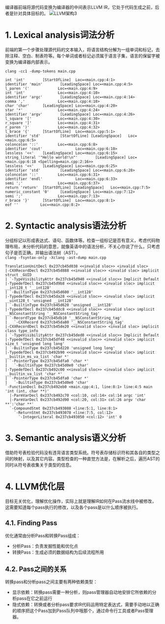 编译器前端将源代码变换为编译器的中间表示LLVM IR，它处于代码生成之前，后者是针对具体目标的。
![LLVM架构3](/Picture/06.LLVM%E6%9E%B6%E6%9E%843.png) 
# 1. Lexical analysis词法分析
前端的第一个步骤处理源代码的文本输入，将语言结构分解为一组单词和标记，去除注释、空白、制表符等。每个单词或者标记必须属于语言子集，语言的保留字被变换为编译器内部表示。

```clang -cc1 -dump-tokens main.cpp```

```
int 'int'        [StartOfLine]  Loc=<main.cpp:4:1>
identifier 'main'        [LeadingSpace] Loc=<main.cpp:4:5>
l_paren '('             Loc=<main.cpp:4:9>
int 'int'               Loc=<main.cpp:4:10>
identifier 'argc'        [LeadingSpace] Loc=<main.cpp:4:14>
comma ','               Loc=<main.cpp:4:18>
char 'char'      [LeadingSpace] Loc=<main.cpp:4:20>
star '*'                Loc=<main.cpp:4:24>
identifier 'argv'        [LeadingSpace] Loc=<main.cpp:4:26>
l_square '['            Loc=<main.cpp:4:30>
r_square ']'            Loc=<main.cpp:4:31>
r_paren ')'             Loc=<main.cpp:4:32>
l_brace '{'      [StartOfLine]  Loc=<main.cpp:5:1>
identifier 'std'         [StartOfLine] [LeadingSpace]   Loc=<main.cpp:6:5>
coloncolon '::'         Loc=<main.cpp:6:8>
identifier 'cout'               Loc=<main.cpp:6:10>
lessless '<<'    [LeadingSpace] Loc=<main.cpp:6:15>
string_literal '"Hello world!\n"'        [LeadingSpace] Loc=<main.cpp:6:18 <Spelling=main.cpp:2:16>>
lessless '<<'    [LeadingSpace] Loc=<main.cpp:6:25>
identifier 'std'         [LeadingSpace] Loc=<main.cpp:6:28>
coloncolon '::'         Loc=<main.cpp:6:31>
identifier 'endl'               Loc=<main.cpp:6:33>
semi ';'                Loc=<main.cpp:6:37>
return 'return'  [StartOfLine] [LeadingSpace]   Loc=<main.cpp:7:5>
numeric_constant '0'     [LeadingSpace] Loc=<main.cpp:7:12>
semi ';'                Loc=<main.cpp:7:13>
r_brace '}'      [StartOfLine]  Loc=<main.cpp:8:1>
eof ''          Loc=<main.cpp:8:2>
```
# 2. Syntactic analysis语法分析
分组标记以形成表达式、语句、函数体等。检查一组标记是否有意义，考虑代码物理布局，未分析代码的意思，就像英语中的语法分析，不关心你说了什么，只考虑句子是否正确，并输出语法树（AST）。  
```clang -fsyntax-only -Xclang -ast-dump main.cpp```
```
TranslationUnitDecl 0x237cb45d038 <<invalid sloc>> <invalid sloc>
|-CXXRecordDecl 0x237cb45d888 <<invalid sloc>> <invalid sloc> implicit struct _GUID
| `-TypeVisibilityAttr 0x237cb45d940 <<invalid sloc>> Implicit Default
|-TypedefDecl 0x237cb45d9b8 <<invalid sloc>> <invalid sloc> implicit __int128_t '__int128'
| `-BuiltinType 0x237cb45d600 '__int128'
|-TypedefDecl 0x237cb45da28 <<invalid sloc>> <invalid sloc> implicit __uint128_t 'unsigned __int128'
| `-BuiltinType 0x237cb45d620 'unsigned __int128'
|-TypedefDecl 0x237cb45ddc8 <<invalid sloc>> <invalid sloc> implicit __NSConstantString '__NSConstantString_tag'
| `-RecordType 0x237cb45db10 '__NSConstantString_tag'
|   `-CXXRecord 0x237cb45da80 '__NSConstantString_tag'
|-CXXRecordDecl 0x237cb45de20 <<invalid sloc>> <invalid sloc> implicit class type_info
| `-TypeVisibilityAttr 0x237cb45ded0 <<invalid sloc>> Implicit Default
|-TypedefDecl 0x237cb45df48 <<invalid sloc>> <invalid sloc> implicit size_t 'unsigned long long'
| `-BuiltinType 0x237cb45d220 'unsigned long long'
|-TypedefDecl 0x237cb492b90 <<invalid sloc>> <invalid sloc> implicit __builtin_ms_va_list 'char *'
| `-PointerType 0x237cb45dfa0 'char *'
|   `-BuiltinType 0x237cb45d0e0 'char'
|-TypedefDecl 0x237cb492c00 <<invalid sloc>> <invalid sloc> implicit __builtin_va_list 'char *'
| `-PointerType 0x237cb45dfa0 'char *'
|   `-BuiltinType 0x237cb45d0e0 'char'
`-FunctionDecl 0x237cb492eb0 <main.cpp:4:1, line:8:1> line:4:5 main 'int (int, char **)'
  |-ParmVarDecl 0x237cb492c70 <col:10, col:14> col:14 argc 'int'
  |-ParmVarDecl 0x237cb492d90 <col:20, col:31> col:26 argv 'char **':'char **'
  `-CompoundStmt 0x237cb493088 <line:5:1, line:8:1>
    `-ReturnStmt 0x237cb493078 <line:7:5, col:12>
      `-IntegerLiteral 0x237cb493050 <col:12> 'int' 0
```
# 3. Semantic analysis语义分析
借助符号表检验代码没有违背语言类型系统。符号表存储标识符和其各自的类型之间的映射，以及其它内容。类型检查的一种直觉方法是，在解析之后，遍历AST的同时从符号表收集关于类型的信息。
# 4. LLVM优化层
目标无关优化，理解优化操作，实际上就是理解IR如何在Pass流水线中被修改，这需要知道每个pass执行的修改，以及各个pass是以什么顺序被执行。
## 4.1. Finding Pass
优化通常由分析Pass和转换Pass组成：
- 分析Pass：负责发掘性能和优化点                      
- 转换Pass：生成必须的数据结构为后续流程所用
## 4.2. Pass之间的关系
转换pass和分析pass之间主要有两种依赖类型：
- 显示依赖：转换pass需要一种分析，则pass管理器自动地安排它所依赖的分析pass在它之前运行
- 隐式依赖：转换或者分析pass要求IR代码运用特定表达式，需要手动地以正确的顺序把这个Pass加到Pass队列中哦那个，通过命令行工具或者Pass管理器。
